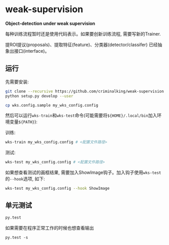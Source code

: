weak-supervision
=================

**Object-detection under weak supervision**

每种训练流程暂时还是使用代码表示。如果要创新训练流程, 需要写新的Trainer.

提ROI提议(proposals)、提取特征(feature)、分类器(detector/classifer) 已经抽象出接口(interface)。

运行
------------
先需要安装:

```bash
git clone --recursive https://github.com/criminalking/weak-supervision
python setup.py develop --user
```

```bash
cp wks.config.sample my_wks_config.config
```
然后可以运行`wks-train`和`wks-test`命令(可能需要将`${HOME}/.local/bin`加入环境变量`${PATH}`):

训练: 
```bash
wks-train my_wks_config.config # <配置文件路径>
```

测试:
```bash
wks-test my_wks_config.config # <配置文件路径>
```

如果想查看测试的画框结果, 需要加入ShowImage钩子。加入钩子使用`wks-test`的`--hook`选项, 如下:
```bash
wks-test my_wks_config.config --hook ShowImage
```

单元测试
------------
```bash
py.test
```

如果需要在程序正常工作的时候也想查看输出
```
py.test -s
```
